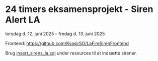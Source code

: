 # 24 timers eksamensprojekt - Siren Alert LA
 torsdag d. 12. juni 2025 - fredag d. 13. juni 2025

Frontend: https://github.com/KvasirSG/LaFireSirenFrontend

Brug [insert_sirens_la.sql](https://github.com/KvasirSG/LaFireSirenBackend/blob/develop/src/main/resources/insert_sirens_la.sql) under resources til at indsætte sirener.
